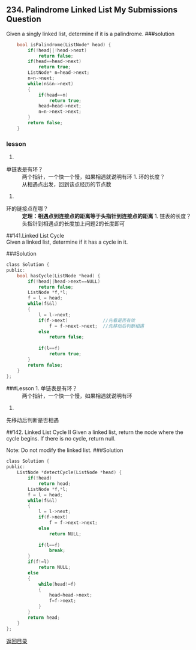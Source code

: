 ## 234. Palindrome Linked List My Submissions Question

Given a singly linked list, determine if it is a palindrome.
###solution
```C++
    bool isPalindrome(ListNode* head) {
        if(!head||!head->next)
            return false;
        if(head==head->next)
            return true;
        ListNode* n=head->next;
        n=n->next;
        while(n&&n->next)
        {
            if(head==n)
                return true;
            head=head->next;
            n=n->next->next;
        }
        return false;
    }
```
### lesson
1. 
单链表是有环？<br>
　　　两个指针，一个快一个慢，如果相遇就说明有环
1. 
环的长度？<br>
　　　从相遇点出发，回到该点经历的节点数

1. 
环的链接点在哪？<br>
　　　**定理：相遇点到连接点的距离等于头指针到连接点的距离**
1. 
链表的长度？<br>
　　　头指针到相遇点的长度加上问题2的长度即可


##141.Linked List Cycle  
Given a linked list, determine if it has a cycle in it.

###Solution
```C
class Solution {
public:
    bool hasCycle(ListNode *head) {
        if(!head||head->next==NULL)
            return false;
        ListNode *f,*l;
        f = l = head;
        while(f&&l)
        {
            l = l->next;
            if(f->next)             //先看是否有效
                f = f->next->next;  //先移动后判断相遇
            else 
                return false;
            
            if(l==f)
                return true;
        }
        return false;
    }
};
```
###Lesson
1. 
单链表是有环？<br>
　　　两个指针，一个快一个慢，如果相遇就说明有环

1. 
先移动后判断是否相遇

##142. Linked List Cycle II 
Given a linked list, return the node where the cycle begins. If there is no cycle, return null.

Note: Do not modify the linked list.
###Solution
```C
class Solution {
public:
    ListNode *detectCycle(ListNode *head) {
        if(!head)
            return head;
        ListNode *f,*l;
        f = l = head;
        while(f&&l)
        {
            l = l->next;
            if(f->next)             
                f = f->next->next;  
            else 
                return NULL;
            
            if(l==f)
                break;
        }
        if(f!=l)
            return NULL;
        else
        {
            while(head!=f)
            {
                head=head->next;
                f=f->next;
            }
        }
        return head;
    }
};
```
[返回目录](README.md)